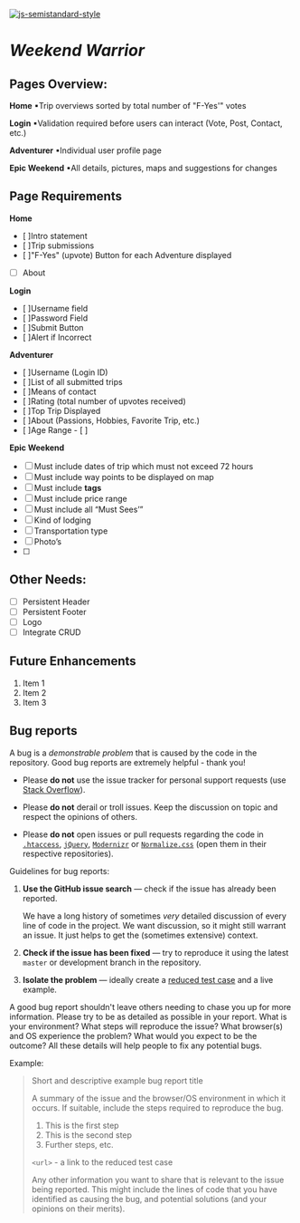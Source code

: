 [![js-semistandard-style](https://img.shields.io/badge/code%20style-semistandard-brightgreen.svg?style=flat-square)](https://github.com/standard/semistandard)

# _Weekend Warrior_

## Pages Overview:

**Home**
▪Trip overviews sorted by total number of "F-Yes'" votes

**Login**
▪Validation required before users can interact (Vote, Post, Contact, etc.)

**Adventurer**
▪Individual user profile page

**Epic Weekend**
▪All details, pictures, maps and suggestions for changes

## Page Requirements

**Home**

- [ ]Intro statement
- [ ]Trip submissions
- [ ]"F-Yes" (upvote) Button for each Adventure displayed
- [ ] About

**Login**

- [ ]Username field
- [ ]Password Field
- [ ]Submit Button
- [ ]Alert if Incorrect

**Adventurer**

- [ ]Username (Login ID)
- [ ]List of all submitted trips
- [ ]Means of contact
- [ ]Rating (total number of upvotes received)
- [ ]Top Trip Displayed
- [ ]About (Passions, Hobbies, Favorite Trip, etc.)
- [ ]Age Range - [ ]

**Epic Weekend**

- [ ] Must include dates of trip which must not exceed 72 hours
- [ ] Must include way points to be displayed on map
- [ ] Must include **tags**
- [ ] Must include price range
- [ ] Must include all “Must Sees’”
- [ ] Kind of lodging
- [ ] Transportation type
- [ ] Photo’s
- [ ]

## Other Needs:

- [ ] Persistent Header
- [ ] Persistent Footer
- [ ] Logo
- [ ] Integrate CRUD

## Future Enhancements

1. Item 1
2. Item 2
3. Item 3

## Bug reports

A bug is a _demonstrable problem_ that is caused by the code in the repository.
Good bug reports are extremely helpful - thank you!

- Please **do not** use the issue tracker for personal support requests (use
  [Stack Overflow](https://stackoverflow.com/questions/tagged/html5boilerplate)).

- Please **do not** derail or troll issues. Keep the discussion on topic and
  respect the opinions of others.

- Please **do not** open issues or pull requests regarding the code in
  [`.htaccess`](https://github.com/h5bp/server-configs-apache),
  [`jQuery`](https://github.com/jquery/jquery/),
  [`Modernizr`](https://github.com/Modernizr/Modernizr) or
  [`Normalize.css`](https://github.com/necolas/normalize.css) (open them in
  their respective repositories).

Guidelines for bug reports:

1. **Use the GitHub issue search** &mdash; check if the issue has already been
   reported.

   We have a long history of sometimes _very_ detailed discussion of every line of code
   in the project. We want discussion, so it might still warrant an issue. It
   just helps to get the (sometimes extensive) context.

2. **Check if the issue has been fixed** &mdash; try to reproduce it using the
   latest `master` or development branch in the repository.

3. **Isolate the problem** &mdash; ideally create a [reduced test
   case](https://css-tricks.com/reduced-test-cases/) and a live example.

A good bug report shouldn't leave others needing to chase you up for more
information. Please try to be as detailed as possible in your report. What is
your environment? What steps will reproduce the issue? What browser(s) and OS
experience the problem? What would you expect to be the outcome? All these
details will help people to fix any potential bugs.

Example:

> Short and descriptive example bug report title
>
> A summary of the issue and the browser/OS environment in which it occurs. If
> suitable, include the steps required to reproduce the bug.
>
> 1. This is the first step
> 2. This is the second step
> 3. Further steps, etc.
>
> `<url>` - a link to the reduced test case
>
> Any other information you want to share that is relevant to the issue being
> reported. This might include the lines of code that you have identified as
> causing the bug, and potential solutions (and your opinions on their
> merits).
